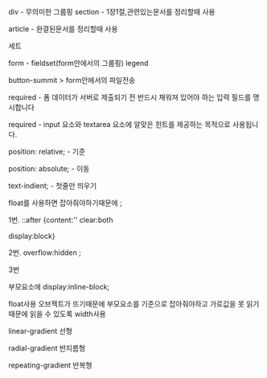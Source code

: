 div - 무의미한 그룹핑
section - 1장1절,관련있는문서를 정리할때 사용

article - 완결된문서를 정리할때 사용



세트

form - fieldset(form안에서의 그룹핑)  legend

button-summit > form안에서의 파일전송

required - 폼 데이터가 서버로 제출되기 전 반드시 채워져 있어야 하는 입력 필드를 명시합니다

required - input 요소와 textarea 요소에 알맞은 힌트를 제공하는 목적으로 사용됩니다.



position: relative; - 기준

 position: absolute; - 이동

text-indient; - 첫줄만 띄우기



float를 사용하면 잡아줘야하기때문에 ;

1번.
::after {content:''
clear:both

display:block}


2번.
overflow:hidden ;



3번

부모요소에 display:inline-block;





float사용
오브젝트가 뜨기때문에 부모요소를 기준으로 잡아줘야하고
가로값을 못 읽기때문에 읽을 수 있도록 width사용





linear-gradient 선형

radial-gradient 반지름형

repeating-gradient 반복형
